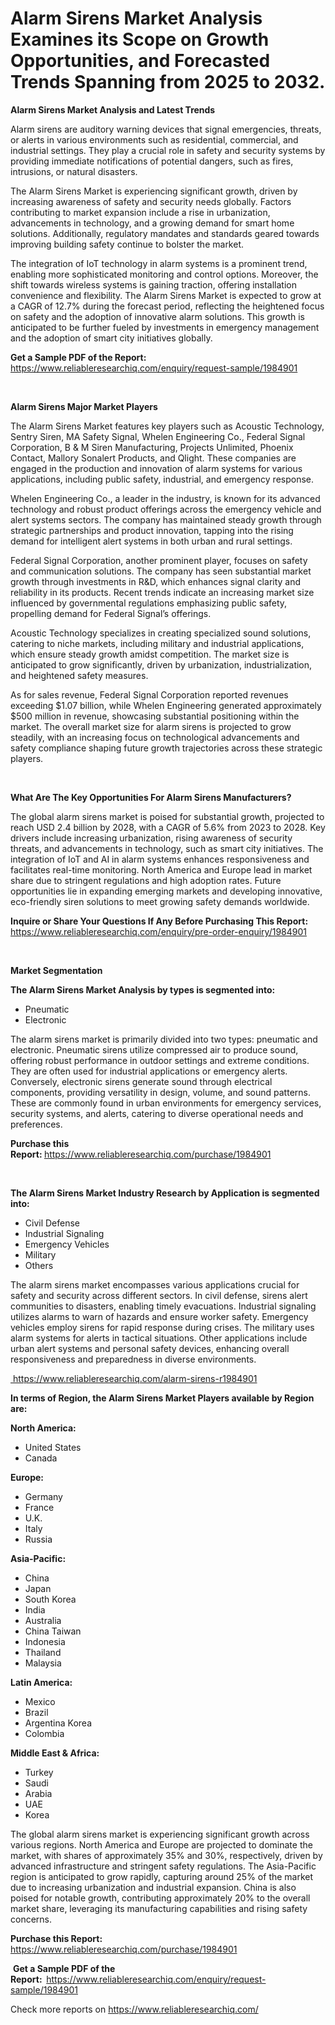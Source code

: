 <p><h1>Alarm Sirens Market Analysis Examines its Scope on Growth Opportunities, and Forecasted Trends Spanning from 2025 to 2032.</h1></p><p><strong>Alarm Sirens Market Analysis and Latest Trends</strong></p>
<p><p>Alarm sirens are auditory warning devices that signal emergencies, threats, or alerts in various environments such as residential, commercial, and industrial settings. They play a crucial role in safety and security systems by providing immediate notifications of potential dangers, such as fires, intrusions, or natural disasters. </p><p>The Alarm Sirens Market is experiencing significant growth, driven by increasing awareness of safety and security needs globally. Factors contributing to market expansion include a rise in urbanization, advancements in technology, and a growing demand for smart home solutions. Additionally, regulatory mandates and standards geared towards improving building safety continue to bolster the market.</p><p>The integration of IoT technology in alarm systems is a prominent trend, enabling more sophisticated monitoring and control options. Moreover, the shift towards wireless systems is gaining traction, offering installation convenience and flexibility. The Alarm Sirens Market is expected to grow at a CAGR of 12.7% during the forecast period, reflecting the heightened focus on safety and the adoption of innovative alarm solutions. This growth is anticipated to be further fueled by investments in emergency management and the adoption of smart city initiatives globally.</p></p>
<p><strong>Get a Sample PDF of the Report:&nbsp;</strong> <a href="https://www.reliableresearchiq.com/enquiry/request-sample/1984901?utm_campaign=3026&utm_medium=2&utm_source=Github&utm_content=ia&utm_term=10042025&utm_id=alarm-sirens">https://www.reliableresearchiq.com/enquiry/request-sample/1984901</a></p>
<p>&nbsp;</p>
<p><strong>Alarm Sirens Major Market Players</strong></p>
<p><p>The Alarm Sirens Market features key players such as Acoustic Technology, Sentry Siren, MA Safety Signal, Whelen Engineering Co., Federal Signal Corporation, B & M Siren Manufacturing, Projects Unlimited, Phoenix Contact, Mallory Sonalert Products, and Qlight. These companies are engaged in the production and innovation of alarm systems for various applications, including public safety, industrial, and emergency response.</p><p>Whelen Engineering Co., a leader in the industry, is known for its advanced technology and robust product offerings across the emergency vehicle and alert systems sectors. The company has maintained steady growth through strategic partnerships and product innovation, tapping into the rising demand for intelligent alert systems in both urban and rural settings.</p><p>Federal Signal Corporation, another prominent player, focuses on safety and communication solutions. The company has seen substantial market growth through investments in R&D, which enhances signal clarity and reliability in its products. Recent trends indicate an increasing market size influenced by governmental regulations emphasizing public safety, propelling demand for Federal Signal’s offerings.</p><p>Acoustic Technology specializes in creating specialized sound solutions, catering to niche markets, including military and industrial applications, which ensure steady growth amidst competition. The market size is anticipated to grow significantly, driven by urbanization, industrialization, and heightened safety measures.</p><p>As for sales revenue, Federal Signal Corporation reported revenues exceeding $1.07 billion, while Whelen Engineering generated approximately $500 million in revenue, showcasing substantial positioning within the market. The overall market size for alarm sirens is projected to grow steadily, with an increasing focus on technological advancements and safety compliance shaping future growth trajectories across these strategic players.</p></p>
<p>&nbsp;</p>
<p><strong>What Are The Key Opportunities For Alarm Sirens Manufacturers?</strong></p>
<p><p>The global alarm sirens market is poised for substantial growth, projected to reach USD 2.4 billion by 2028, with a CAGR of 5.6% from 2023 to 2028. Key drivers include increasing urbanization, rising awareness of security threats, and advancements in technology, such as smart city initiatives. The integration of IoT and AI in alarm systems enhances responsiveness and facilitates real-time monitoring. North America and Europe lead in market share due to stringent regulations and high adoption rates. Future opportunities lie in expanding emerging markets and developing innovative, eco-friendly siren solutions to meet growing safety demands worldwide.</p></p>
<p><strong>Inquire or Share Your Questions If Any Before Purchasing This Report:</strong> <a href="https://www.reliableresearchiq.com/enquiry/pre-order-enquiry/1984901?utm_campaign=3026&utm_medium=2&utm_source=Github&utm_content=ia&utm_term=10042025&utm_id=alarm-sirens">https://www.reliableresearchiq.com/enquiry/pre-order-enquiry/1984901</a></p>
<p>&nbsp;</p>
<p><strong>Market Segmentation</strong></p>
<p><strong>The Alarm Sirens Market Analysis by types is segmented into:</strong></p>
<p><ul><li>Pneumatic</li><li>Electronic</li></ul></p>
<p><p>The alarm sirens market is primarily divided into two types: pneumatic and electronic. Pneumatic sirens utilize compressed air to produce sound, offering robust performance in outdoor settings and extreme conditions. They are often used for industrial applications or emergency alerts. Conversely, electronic sirens generate sound through electrical components, providing versatility in design, volume, and sound patterns. These are commonly found in urban environments for emergency services, security systems, and alerts, catering to diverse operational needs and preferences.</p></p>
<p><strong>Purchase this Report:&nbsp;</strong><a href="https://www.reliableresearchiq.com/purchase/1984901?utm_campaign=3026&utm_medium=2&utm_source=Github&utm_content=ia&utm_term=10042025&utm_id=alarm-sirens">https://www.reliableresearchiq.com/purchase/1984901</a></p>
<p>&nbsp;</p>
<p><strong>The Alarm Sirens Market Industry Research by Application is segmented into:</strong></p>
<p><ul><li>Civil Defense</li><li>Industrial Signaling</li><li>Emergency Vehicles</li><li>Military</li><li>Others</li></ul></p>
<p><p>The alarm sirens market encompasses various applications crucial for safety and security across different sectors. In civil defense, sirens alert communities to disasters, enabling timely evacuations. Industrial signaling utilizes alarms to warn of hazards and ensure worker safety. Emergency vehicles employ sirens for rapid response during crises. The military uses alarm systems for alerts in tactical situations. Other applications include urban alert systems and personal safety devices, enhancing overall responsiveness and preparedness in diverse environments.</p></p>
<p><a href="https://www.reliableresearchiq.com/alarm-sirens-r1984901?utm_campaign=3026&utm_medium=2&utm_source=Github&utm_content=ia&utm_term=10042025&utm_id=alarm-sirens">&nbsp;https://www.reliableresearchiq.com/alarm-sirens-r1984901</a></p>
<p><strong>In terms of Region, the Alarm Sirens Market Players available by Region are:</strong></p>
<p>
    <p> <strong> North America: </strong>
        <ul>
            <li>United States</li>
            <li>Canada</li>
        </ul>
        </p> 
    <p> <strong> Europe: </strong>
        <ul>
            <li>Germany</li>
            <li>France</li>
            <li>U.K.</li>
            <li>Italy</li>
            <li>Russia</li>
        </ul>
        </p> 
    <p> <strong> Asia-Pacific: </strong>
        <ul>
            <li>China</li>
            <li>Japan</li>
            <li>South Korea</li>
            <li>India</li>
            <li>Australia</li>
            <li>China Taiwan</li>
            <li>Indonesia</li>
            <li>Thailand</li>
            <li>Malaysia</li>
        </ul>
        </p> 
    <p> <strong> Latin America: </strong>
        <ul>
            <li>Mexico</li>
            <li>Brazil</li>
            <li>Argentina Korea</li>
            <li>Colombia</li>
        </ul>
        </p> 
    <p> <strong> Middle East & Africa: </strong>
        <ul>
            <li>Turkey</li>
            <li>Saudi</li>
            <li>Arabia</li>
            <li>UAE</li>
            <li>Korea</li>
        </ul>
    </p>
    </p>
<p><p>The global alarm sirens market is experiencing significant growth across various regions. North America and Europe are projected to dominate the market, with shares of approximately 35% and 30%, respectively, driven by advanced infrastructure and stringent safety regulations. The Asia-Pacific region is anticipated to grow rapidly, capturing around 25% of the market due to increasing urbanization and industrial expansion. China is also poised for notable growth, contributing approximately 20% to the overall market share, leveraging its manufacturing capabilities and rising safety concerns.</p></p>
<p><strong>Purchase this Report: </strong><a href="https://www.reliableresearchiq.com/purchase/1984901?utm_campaign=3026&utm_medium=2&utm_source=Github&utm_content=ia&utm_term=10042025&utm_id=alarm-sirens">https://www.reliableresearchiq.com/purchase/1984901</a></p>
<p>&nbsp;<strong>Get a Sample PDF of the Report:&nbsp;&nbsp;</strong><a href="https://www.reliableresearchiq.com/enquiry/request-sample/1984901?utm_campaign=3026&utm_medium=2&utm_source=Github&utm_content=ia&utm_term=10042025&utm_id=alarm-sirens">https://www.reliableresearchiq.com/enquiry/request-sample/1984901</a></p>
<p><strong></strong></p>
<p>Check more reports on <a href="https://www.reliableresearchiq.com/?utm_campaign=3026&utm_medium=2&utm_source=Github&utm_content=ia&utm_term=10042025&utm_id=alarm-sirens">https://www.reliableresearchiq.com/</a></p>